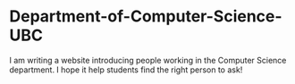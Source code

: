 # Department-of-Computer-Science-UBC
I am writing a website introducing people working in the Computer Science department. I hope it help students find the right person to ask!

